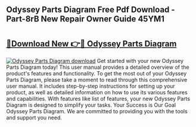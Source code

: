 ## Odyssey Parts Diagram Free Pdf Download - Part-8rB New Repair Owner Guide 45YM1

# <h2><a href="http://dfppfe2.blite.top/?on=Odyssey+Parts+Diagram">🔗Download New 👉🔴 Odyssey Parts Diagram</a></h2>

[![Odyssey Parts Diagram download](https://i.imgur.com/lujVjoI.png)](http://dfppfe2.blite.top/?on=Odyssey+Parts+Diagram)
Get started with your new Odyssey Parts Diagram today! This user manual provides a detailed overview of the product's features and functionality. To get the most out of your Odyssey Parts Diagram, please take a moment to read through this comprehensive user manual. It includes step-by-step instructions for setting up your product, as well as detailed information on how to use its various features and capabilities. With features like list of features, your new Odyssey Parts Diagram is designed to simplify your tasks. Your Success is Our Goal Odyssey Parts Diagram. We are committed to providing you with the tools and support you need.
